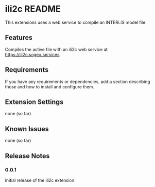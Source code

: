 # ili2c README

This extensions uses a web service to compile an INTERLIS model file.

## Features

Compiles the active file with an ili2c web service at https://ili2c.sogeo.services.

## Requirements

If you have any requirements or dependencies, add a section describing those and how to install and configure them.

## Extension Settings

none (so far)

## Known Issues

none (so far)

## Release Notes

### 0.0.1

Initial release of the ili2c extension
